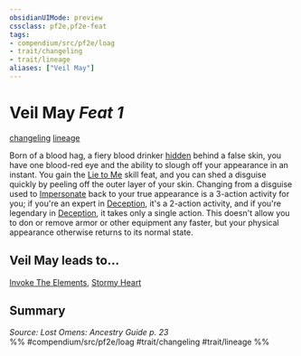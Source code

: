 ```yaml
---
obsidianUIMode: preview
cssclass: pf2e,pf2e-feat
tags:
- compendium/src/pf2e/loag
- trait/changeling
- trait/lineage
aliases: ["Veil May"]
---
```

# Veil May  *Feat 1*  
[changeling](changeling-b1.md "Changeling Ancestry & Heritage Trait")  [lineage](lineage-apg.md "Lineage  Trait")  


Born of a blood hag, a fiery blood drinker [hidden](conditions.md#Hidden) behind a false skin, you have one blood-red eye and the ability to slough off your appearance in an instant. You gain the [Lie to Me](lie-to-me.md) skill feat, and you can shed a disguise quickly by peeling off the outer layer of your skin. Changing from a disguise used to [Impersonate](impersonate.md) back to your true appearance is a 3-action activity for you; if you're an expert in [Deception](skills.md#Deception), it's a 2-action activity, and if you're legendary in [Deception](skills.md#Deception), it takes only a single action. This doesn't allow you to don or remove armor or other equipment any faster, but your physical appearance otherwise returns to its normal state.

## Veil May leads to...

[Invoke The Elements](invoke-the-elements-loag.md), [Stormy Heart](stormy-heart-loag.md)

## Summary

*Source: Lost Omens: Ancestry Guide p. 23*  
%% #compendium/src/pf2e/loag #trait/changeling #trait/lineage %%